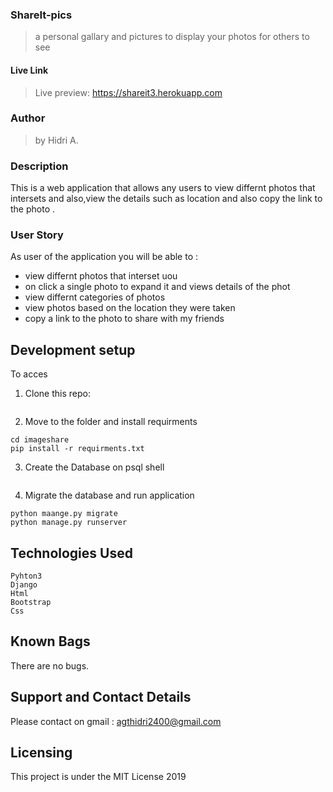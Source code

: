 
### ShareIt-pics

> a personal gallary and pictures to display your photos for others to see

#### Live Link

> Live preview: https://shareit3.herokuapp.com


### Author 

> by Hidri A.

### Description 

This is a web application that allows any users to view differnt photos that intersets and also,view the details such as location and also copy the link to the photo .

### User Story 

As user of the application you will be able to :
 * view differnt photos that interset uou
 * on click a single photo to expand it and views details of the phot
 * view differnt categories of photos
 * view photos based on the location they were taken
 * copy a link to the photo to share with my friends

 ## Development setup 

 To acces 

 1. Clone this repo:
 ``` gitt clone https:github.com/hidri10/Gallaray_image
 ```

 2. Move to the folder and install requirments
 ```
 cd imageshare
 pip install -r requirments.txt
 ```
3. Create the Database on psql shell 
``` SQL psql CREATE DATABASE pics;
```

4. Migrate the database and run application
```
python maange.py migrate
python manage.py runserver
```



## Technologies Used 
    Pyhton3
    Django
    Html
    Bootstrap
    Css


## Known Bags 
There are no bugs.

## Support and Contact Details
Please contact on gmail : agthidri2400@gmail.com


## Licensing 
This project is under the MIT License 2019